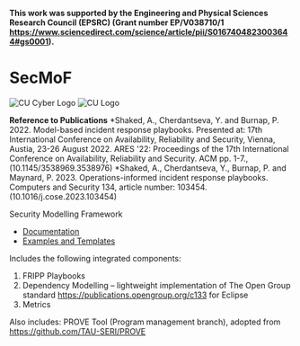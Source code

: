 **This work was supported by the Engineering and Physical Sciences Research Council (EPSRC) (Grant number EP/V038710/1 https://www.sciencedirect.com/science/article/pii/S0167404823003644#gs0001).**

# SecMoF

![CU Cyber Logo](img/Logo-CU-Cyber.jpg) ![CU Logo](img/CU-logo.jpg)

**Reference to Publications**
*Shaked, A., Cherdantseva, Y. and Burnap, P. 2022. Model-based incident response playbooks. Presented at: 17th International Conference on Availability, Reliability and Security, Vienna, Austia, 23-26 August 2022. ARES '22: Proceedings of the 17th International Conference on Availability, Reliability and Security. ACM pp. 1-7., (10.1145/3538969.3538976)
*Shaked, A., Cherdantseva, Y., Burnap, P. and Maynard, P. 2023. Operations-informed incident response playbooks. Computers and Security 134, article number: 103454. (10.1016/j.cose.2023.103454)

Security Modelling Framework

* [Documentation](Documentation)
* [Examples and Templates](ExamplesAndTemplates)

Includes the following integrated components:

1. FRIPP Playbooks
2. Dependency Modelling – lightweight implementation of The Open Group standard https://publications.opengroup.org/c133 for Eclipse
3. Metrics

Also includes:
PROVE Tool (Program management branch), adopted from https://github.com/TAU-SERI/PROVE
